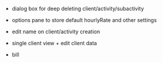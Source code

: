 - dialog box for deep deleting client/activity/subactivity
- options pane to store default hourlyRate and other settings

- edit name on client/activity creation
- single client view + edit client data
- bill 
